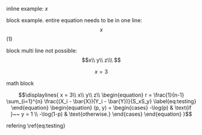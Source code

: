 inline example: $x$

block example. entire equation needs to be in one line:
$$\ x\ $$ (1)

block multi line not possible:
$$x\\
y\\ z\\\ $$

$$\begin{equation} x = 3\end{equation}$$


math block
```math
\displaylines{

x  = 3\\
x\\
y\\
z\\

\begin{equation}
    r  = \frac{1}{n-1} \sum_{i=1}^{n} \frac{(X_i - \bar{X})(Y_i - \bar{Y})}{S_xS_y}
	\label{eq:testing}
\end{equation}

\begin{equation}
(p, y) = 
\begin{cases}
    -\log(p) & \text{if }~~ y = 1 \\
    -\log(1-p) & \text{otherwise.}
\end{cases}
\end{equation}


}
```

refering \ref{eq:testing}
